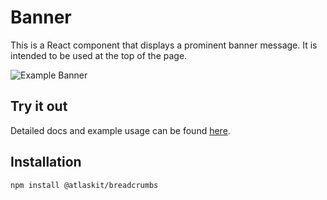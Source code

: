 # Banner

This is a React component that displays a prominent banner message. It is
intended to be used at the top of the page.

![Example Banner](https://i.imgur.com/5N9j2tp.png)

## Try it out

Detailed docs and example usage can be found
[here](http://ak-mk-2-prod.netlify.com/mk-2/packages/elements/banner).

## Installation

```sh
npm install @atlaskit/breadcrumbs
```
